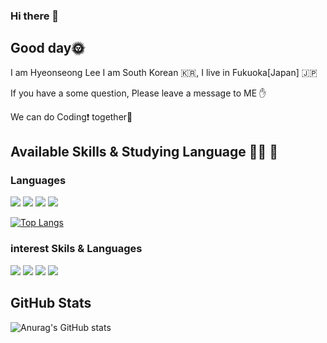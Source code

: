 
### Hi there 👋

<h2>Good day🌞</h2>
I am Hyeonseong Lee I am South Korean 🇰🇷, I live in Fukuoka[Japan] 🇯🇵

If you have a some question, Please leave a message to ME ✋

We can do Coding❗ together🥳

<h2>Available Skills & Studying Language 👨‍🎓 💪</h2>


### Languages

<div>
<img src = "https://img.shields.io/badge/Java-007396?style=flat-square&logo=java&logoColor=white"/>
<img src = "https://img.shields.io/badge/Spring-6DB33F?style=flat-square&logo=Spring&logoColor=white"/>
<img src = "https://img.shields.io/badge/Python-3776AB?style=flat-square&logo=Python&logoColor=white"/>
<img src = "https://img.shields.io/badge/Docker-2496ED?style=flat-square&logo=Docker&logoColor=white"/>

 [![Top Langs](https://github-readme-stats.vercel.app/api/top-langs/?username=Polobear9&langs_count=8)](https://github.com/anuraghazra/github-readme-stats)
</div>

### interest Skils & Languages

<div>
<img src = "https://img.shields.io/badge/JavaScript-F7DF1E?style=flat-square&logo=JavaScript&logoColor=white"/>
<img src = "https://img.shields.io/badge/TypeScript-3178C6?style=flat-square&logo=TypeScript&logoColor=white"/>
<img src = "https://img.shields.io/badge/React-61DAFB?style=flat-square&logo=React&logoColor=white"/>
<img src = "https://img.shields.io/badge/Go-00ADD8?style=flat-square&logo=Go&logoColor=white"/>
</div>

<h2>GitHub Stats</h2>


 ![Anurag's GitHub stats](https://github-readme-stats.vercel.app/api?username=Polobear9&show_icons=true&theme=dracula)
  <!--
**Polobear9/Polobear9** is a ✨ _special_ ✨ repository because its `README.md` (this file) appears on your GitHub profile.

Here are some ideas to get you started:

- 🔭 I’m currently working on ...
- 🌱 I’m currently learning ...
- 👯 I’m looking to collaborate on ...
- 🤔 I’m looking for help with ...
- 💬 Ask me about ...
- 📫 How to reach me: ...
- 😄 Pronouns: ...
- ⚡ Fun fact: ...
-->


